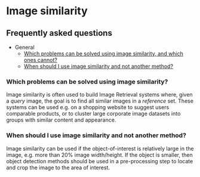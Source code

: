 # Image similarity

## Frequently asked questions


* General
  * [Which problems can be solved using image similarity, and which ones cannot?](#which-problems-can-be-solved-using-image-similarity)
  * [When should I use image similarity and not another method?](#when-should-i-use-image-similarity-and-not-another-method)

### Which problems can be solved using image similarity?
Image similarity is often used to build Image Retrieval systems where, given a *query* image, the goal is to find all similar images in a *reference* set. These systems can be used e.g. on a shopping website to suggest users comparable products, or to cluster large corporate image datasets into groups with similar content and appearance.

### When should I use image similarity and not another method?
Image similarity can be used if the object-of-interest is relatively large in the image, e.g. more than 20% image width/height. If the object is smaller, then object detection methods should be used in a pre-processing step to locate and crop the image to the area of interest.
